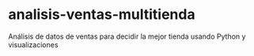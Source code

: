 # analisis-ventas-multitienda
Análisis de datos de ventas para decidir la mejor tienda usando Python y visualizaciones

